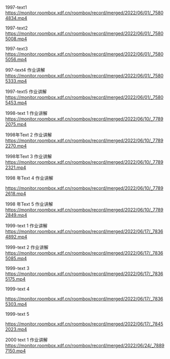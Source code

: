 1997-text1
https://monitor.roombox.xdf.cn/roombox/record/merged/2022/06/01/_75804834.mp4

1997-text2
https://monitor.roombox.xdf.cn/roombox/record/merged/2022/06/01/_75805008.mp4

1997-text3
https://monitor.roombox.xdf.cn/roombox/record/merged/2022/06/01/_75805056.mp4

997-text4 作业讲解
https://monitor.roombox.xdf.cn/roombox/record/merged/2022/06/01/_75805333.mp4

1997-text5 作业讲解
https://monitor.roombox.xdf.cn/roombox/record/merged/2022/06/01/_75805453.mp4



1998-text 1 作业讲解
https://monitor.roombox.xdf.cn/roombox/record/merged/2022/06/10/_77892075.mp4

1998年Text 2 作业讲解
https://monitor.roombox.xdf.cn/roombox/record/merged/2022/06/10/_77892270.mp4

1998年Text 3 作业讲解
https://monitor.roombox.xdf.cn/roombox/record/merged/2022/06/10/_77892321.mp4

1998 年Text 4 作业讲解

https://monitor.roombox.xdf.cn/roombox/record/merged/2022/06/10/_77892618.mp4

1998 年Text 5 作业讲解
https://monitor.roombox.xdf.cn/roombox/record/merged/2022/06/10/_77892849.mp4



1999-text 1 作业讲解
https://monitor.roombox.xdf.cn/roombox/record/merged/2022/06/17/_78364892.mp4

1999-text 2 作业讲解
https://monitor.roombox.xdf.cn/roombox/record/merged/2022/06/17/_78365085.mp4

1999-text 3     
https://monitor.roombox.xdf.cn/roombox/record/merged/2022/06/17/_78365175.mp4

1999-text 4

https://monitor.roombox.xdf.cn/roombox/record/merged/2022/06/17/_78365303.mp4

1999-text 5    

https://monitor.roombox.xdf.cn/roombox/record/merged/2022/06/17/_78452023.mp4



2000 text 1 作业讲解
https://monitor.roombox.xdf.cn/roombox/record/merged/2022/06/24/_78897150.mp4


















